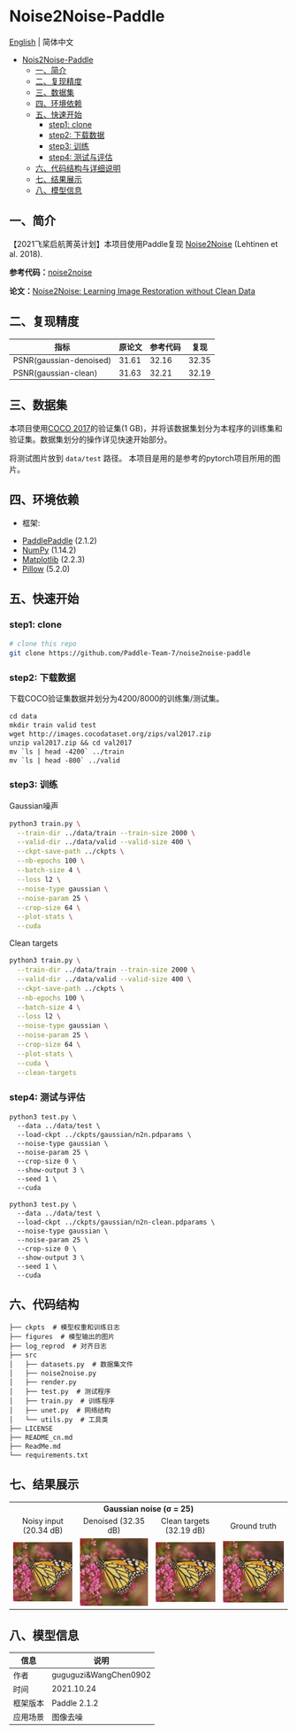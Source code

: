 # Noise2Noise-Paddle

[English](./ReadMe.md) | 简体中文

   * [Nois2Noise-Paddle](#noise2noise-paddle)
      * [一、简介](#一简介)
      * [二、复现精度](#二复现精度)
      * [三、数据集](#三数据集)
      * [四、环境依赖](#四环境依赖)
      * [五、快速开始](#五快速开始)
         * [step1: clone](#step1-clone)
         * [step2: 下载数据](#step2-下载数据)
         * [step3: 训练](#step3-训练)
         * [step4: 测试与评估](#step4-测试与评估)
      * [六、代码结构与详细说明](#六代码结构)
      * [七、结果展示](#七结果展示)
      * [八、模型信息](#八模型信息)


## 一、简介

【2021飞桨启航菁英计划】本项目使用Paddle复现 [Noise2Noise](https://arxiv.org/abs/1803.04189) (Lehtinen et al. 2018).

**参考代码：**[noise2noise](https://github.com/joeylitalien/noise2noise-pytorch)

**论文：**[Noise2Noise: Learning Image Restoration without Clean Data](https://arxiv.org/abs/1803.04189)


## 二、复现精度

| 指标 | 原论文| 参考代码 | 复现 |
| --- | --- | --- | --- |
| PSNR(gaussian-denoised) | 31.61 | 32.16 | 32.35 |
| PSNR(gaussian-clean) | 31.63 | 32.21 | 32.19 |


## 三、数据集
本项目使用[COCO 2017](http://cocodataset.org/#download)的验证集(1 GB)，并将该数据集划分为本程序的训练集和验证集。数据集划分的操作详见快速开始部分。

将测试图片放到 `data/test` 路径。 本项目是用的是参考的pytorch项目所用的图片。


## 四、环境依赖
- 框架: 
* [PaddlePaddle](https://paddlepaddle.org.cn/) (2.1.2)
* [NumPy](http://www.numpy.org/) (1.14.2)
* [Matplotlib](https://matplotlib.org/) (2.2.3)
* [Pillow](https://pillow.readthedocs.io/en/latest/index.html) (5.2.0)


## 五、快速开始

### step1: clone

```bash
# clone this repo
git clone https://github.com/Paddle-Team-7/noise2noise-paddle
```

### step2: 下载数据

下载COCO验证集数据并划分为4200/8000的训练集/测试集。

```
cd data
mkdir train valid test
wget http://images.cocodataset.org/zips/val2017.zip
unzip val2017.zip && cd val2017
mv `ls | head -4200` ../train
mv `ls | head -800` ../valid
```

### step3: 训练

Gaussian噪声

```bash
python3 train.py \
  --train-dir ../data/train --train-size 2000 \
  --valid-dir ../data/valid --valid-size 400 \
  --ckpt-save-path ../ckpts \
  --nb-epochs 100 \
  --batch-size 4 \
  --loss l2 \
  --noise-type gaussian \
  --noise-param 25 \
  --crop-size 64 \
  --plot-stats \
  --cuda
```

Clean targets

```bash
python3 train.py \
  --train-dir ../data/train --train-size 2000 \
  --valid-dir ../data/valid --valid-size 400 \
  --ckpt-save-path ../ckpts \
  --nb-epochs 100 \
  --batch-size 4 \
  --loss l2 \
  --noise-type gaussian \
  --noise-param 25 \
  --crop-size 64 \
  --plot-stats \
  --cuda \
  --clean-targets
```

### step4: 测试与评估

```
python3 test.py \
  --data ../data/test \
  --load-ckpt ../ckpts/gaussian/n2n.pdparams \
  --noise-type gaussian \
  --noise-param 25 \
  --crop-size 0 \
  --show-output 3 \
  --seed 1 \
  --cuda
```

```
python3 test.py \
  --data ../data/test \
  --load-ckpt ../ckpts/gaussian/n2n-clean.pdparams \
  --noise-type gaussian \
  --noise-param 25 \
  --crop-size 0 \
  --show-output 3 \
  --seed 1 \
  --cuda
```

## 六、代码结构

```
├── ckpts  # 模型权重和训练日志
├── figures  # 模型输出的图片
├── log_reprod  # 对齐日志
├── src
│   ├── datasets.py  # 数据集文件
│   ├── noise2noise.py
│   ├── render.py
│   ├── test.py  # 测试程序
│   ├── train.py  # 训练程序
│   ├── unet.py  # 网络结构
│   └── utils.py  # 工具类
├── LICENSE
├── README_cn.md
├── ReadMe.md
└── requirements.txt
```

## 七、结果展示

<table align="center">
  <tr align="center">
    <th colspan=9>Gaussian noise (σ = 25)</td>
  </tr>
  <tr align="center">
    <td colspan=2>Noisy input (20.34 dB)</td>
    <td colspan=2>Denoised (32.35 dB)</td>
    <td colspan=2>Clean targets (32.19 dB)</td>
    <td colspan=2>Ground truth</td>
  </tr>
  <tr align="center">
    <td colspan=2><img src="figures/n2n-gaussian/monarch-gaussian-noisy.png"></td>
    <td colspan=2><img src="figures/n2n-gaussian/monarch-gaussian-denoised.png"></td>
    <td colspan=2><img src="figures/n2n-gaussian-clean/monarch-gaussian-denoised.png"></td>
    <td colspan=2><img src="data/test/monarch.png"></td>
  </tr> 
</table>

## 八、模型信息

|  信息   |  说明 |
|  ----  |  ----  |
| 作者 | guguguzi&WangChen0902 |
| 时间 | 2021.10.24 |
| 框架版本 | Paddle 2.1.2 |
| 应用场景 | 图像去噪 |
